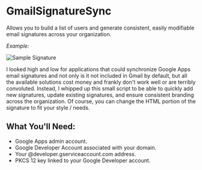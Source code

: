 # GmailSignatureSync
Allows you to build a list of users and generate consistent, easily modifiable email signatures across your organization. 

*Example:*

![Sample Signature](http://i.imgur.com/zkYTAVi.png)

I looked high and low for applications that could synchronize Google Apps email signatures and not only is it not included in Gmail by default, but all the available solutions cost money and frankly don't work well or are terribly convoluted. Instead, I whipped up this small script to be able to quickly add new signatures, update existing signatures, and ensure consistent branding across the organization. Of course, you can change the HTML portion of the signature to fit your style / needs. 

What You'll Need:
-----------------
 - Google Apps admin account.
 - Google Developer Account associated with your domain.
 - Your @developer.gserviceaccount.com address.
 - PKCS 12 key linked to your Google Developer account.
